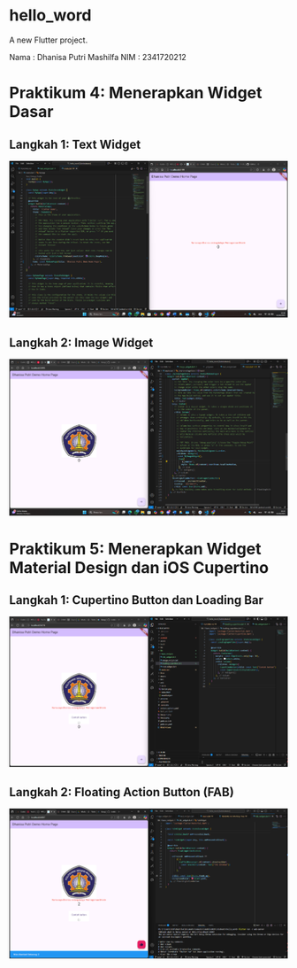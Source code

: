 # hello_word

A new Flutter project.

Nama : Dhanisa Putri Mashilfa
NIM : 2341720212


# Praktikum 4: Menerapkan Widget Dasar

## Langkah 1: Text Widget
![alt text](image.png)

## Langkah 2: Image Widget
![alt text](image-1.png)

#  Praktikum 5: Menerapkan Widget Material Design dan iOS Cupertino

## Langkah 1: Cupertino Button dan Loading Bar

![alt text](image-2.png)

## Langkah 2: Floating Action Button (FAB)

![alt text](image-3.png)